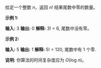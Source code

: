 给定一个整数 _n_，返回 _n_! 结果尾数中零的数量。

**示例 1:**

**输入:** 3
**输出:** 0
**解释:** 3! = 6, 尾数中没有零。

**示例 2:**

**输入:** 5
**输出:** 1
**解释:** 5! = 120, 尾数中有 1 个零.

**说明:** 你算法的时间复杂度应为 _O_(log _n_)。